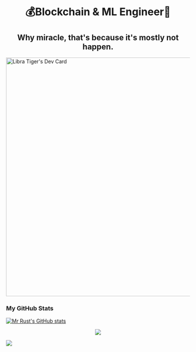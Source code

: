 <h1 align="center" font-weight="bold">
💰Blockchain & ML Engineer🧠<br/>

<h2 align="center" font-weight="bold">
Why miracle, that's because it's mostly not happen.
</h2>
</h1>

<a href="https://app.daily.dev/libraiger"><img src="https://api.daily.dev/devcards/v2/d6lWxrgg73SDHQBslU5eO.png?type=wide&r=bcx" width="652" alt="Libra Tiger's Dev Card"/></a>

### My GitHub Stats
<a href="http://www.github.com/libraiger"><img src="https://github-readme-stats.vercel.app/api?username=libraiger&show_icons=true&count_private=true&title_color=0891b2&text_color=ffffff&icon_color=0891b2&bg_color=1c1917&hide_border=true&theme=prussian&show=reviews,discussions_started,discussions_answered,prs_merged,prs_merged_percentage" alt="Mr Rust's GitHub stats" /></a>

<p align="center">
     <img src="https://capsule-render.vercel.app/api?type=waving&color=gradient&height=100&section=footer"/>
</p>
<img align="left" src="https://visitor-badge.laobi.icu/badge?page_id=SkyCaptainess.SkyCaptainess" />
